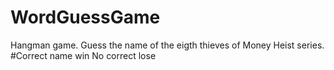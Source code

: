 # WordGuessGame
Hangman game. Guess the name of the eigth thieves of Money Heist series.
#Correct name win
No correct lose
